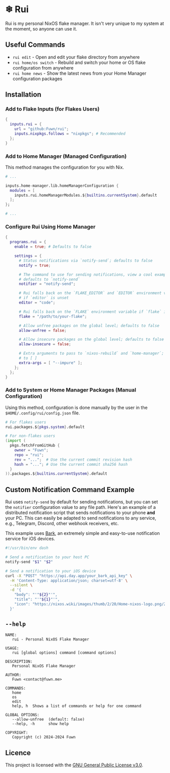 # ❄ Rui

Rui is my personal NixOS flake manager. It isn't very unique to my system at the
moment, so anyone can use it.

## Useful Commands

- `rui edit` - Open and edit your flake directory from anywhere
- `rui home/os switch` - Rebuild and switch your home or OS flake configuration
  from anywhere
- `rui home news` - Show the latest news from your Home Manager configuration
  packages

## Installation

### Add to Flake Inputs (for Flakes Users)

```nix
{
  inputs.rui = {
    url = "github:Fuwn/rui";
    inputs.nixpkgs.follows = "nixpkgs"; # Recommended
  };
}
```

### Add to Home Manager (Managed Configuration)

This method manages the configuration for you with Nix.

```nix
# ...

inputs.home-manager.lib.homeManagerConfiguration {
  modules = [
    inputs.rui.homeManagerModules.${builtins.currentSystem}.default
  ];
};

# ...
```

### Configure Rui Using Home Manager

```nix
{
  programs.rui = {
    enable = true; # Defaults to false

    settings = {
      # Status notifications via `notify-send`; defaults to false
      notify = true;

      # The command to use for sending notifications, view a cool example below;
      # defaults to `notify-send`
      notifier = "notify-send";

      # Rui falls back on the `FLAKE_EDITOR` and `EDITOR` environment variables
      # if `editor` is unset
      editor = "code";

      # Rui falls back on the `FLAKE` environment variable if `flake` is unset
      flake = "/path/to/your-flake";

      # Allow unfree packages on the global level; defaults to false
      allow-unfree = false;

      # Allow insecure packages on the global level; defaults to false
      allow-insecure = false;

      # Extra arguments to pass to `nixos-rebuild` and `home-manager`; defaults
      # to [ ]
      extra-args = [ "--impure" ];
    };
  };
}
```

### Add to System or Home Manager Packages (Manual Configuration)

Using this method, configuration is done manually by the user in the
`$HOME/.config/rui/config.json` file.

```nix
# For flakes users
rui.packages.${pkgs.system}.default

# For non-flakes users
(import (
  pkgs.fetchFromGitHub {
    owner = "Fuwn";
    repo = "rui";
    rev = "...";  # Use the current commit revision hash
    hash = "..."; # Use the current commit sha256 hash
  }
)).packages.${builtins.currentSystem}.default
```

## Custom Notification Command Example

Rui uses `notify-send` by default for sending notifications, but you can set
the `notifier` configuration value to any file path. Here's an example of a
distributed notification script that sends notifications to your phone **and**
your PC. This can easily be adapted to send notifications to any service, e.g.,
Telegram, Discord, other webhook receivers, etc.

This example uses [Bark](https://bark.day.app/#/?id=%E6%BA%90%E7%A0%81), an
extremely simple and easy-to-use notification service for iOS devices.

```sh
#!/usr/bin/env dash

# Send a notification to your host PC
notify-send "$1" "$2"

# Send a notification to your iOS device
curl -X "POST" "https://api.day.app/your_bark_api_key" \
  -H 'Content-Type: application/json; charset=utf-8' \
  --silent \
  -d '{
    "body": "'"${2}"'",
    "title": "'"${1}"'",
    "icon": "https://nixos.wiki/images/thumb/2/20/Home-nixos-logo.png/207px-Home-nixos-logo.png"
  }'
```

## `--help`

```text
NAME:
   rui - Personal NixOS Flake Manager

USAGE:
   rui [global options] command [command options]

DESCRIPTION:
   Personal NixOS Flake Manager

AUTHOR:
   Fuwn <contact@fuwn.me>

COMMANDS:
   home
   os
   edit
   help, h  Shows a list of commands or help for one command

GLOBAL OPTIONS:
   --allow-unfree  (default: false)
   --help, -h      show help

COPYRIGHT:
   Copyright (c) 2024-2024 Fuwn
```

## Licence

This project is licensed with the [GNU General Public License v3.0](./LICENSE.txt).
